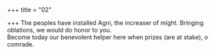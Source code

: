 +++
title = "02"

+++
 The peoples have installed Agni, the increaser of might. Bringing  oblations, we would do honor to you.  
Become today our benevolent helper here when prizes (are at stake), o  comrade.  